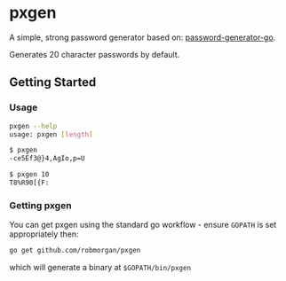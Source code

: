 # pxgen

A simple, strong password generator based on: [password-generator-go](https://github.com/cmiceli/password-generator-go).

Generates 20 character passwords by default.

## Getting Started

### Usage

```bash
pxgen --help
usage: pxgen [length]

$ pxgen
-ce5Ef3@}4,AgIo,p=U

$ pxgen 10
T8%R90[{F:
```

### Getting pxgen

You can get pxgen using the standard go workflow - ensure `GOPATH` is set appropriately then:

```sh
go get github.com/robmorgan/pxgen
```

which will generate a binary at `$GOPATH/bin/pxgen`
